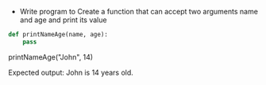* Write program to Create a function that can accept two arguments name and age and print its value

```py
def printNameAge(name, age):
    pass
```

printNameAge("John", 14)

Expected output:
John is 14 years old.

